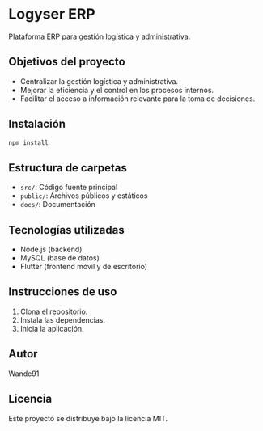 # Logyser ERP

Plataforma ERP para gestión logística y administrativa.

## Objetivos del proyecto

- Centralizar la gestión logística y administrativa.
- Mejorar la eficiencia y el control en los procesos internos.
- Facilitar el acceso a información relevante para la toma de decisiones.

## Instalación

```bash
npm install
```

## Estructura de carpetas

- `src/`: Código fuente principal
- `public/`: Archivos públicos y estáticos
- `docs/`: Documentación

## Tecnologías utilizadas

- Node.js (backend)
- MySQL (base de datos)
- Flutter (frontend móvil y de escritorio)

## Instrucciones de uso

1. Clona el repositorio.
2. Instala las dependencias.
3. Inicia la aplicación.

## Autor

Wande91

## Licencia

Este proyecto se distribuye bajo la licencia MIT.

